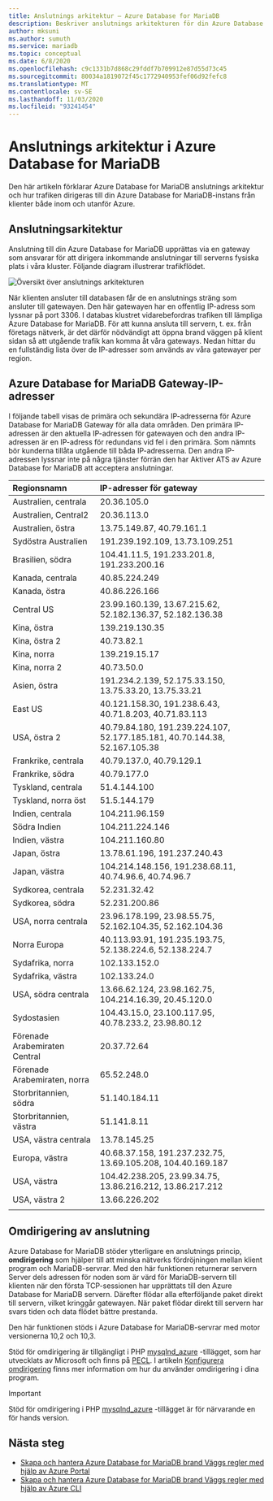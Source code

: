 ```yaml
---
title: Anslutnings arkitektur – Azure Database for MariaDB
description: Beskriver anslutnings arkitekturen för din Azure Database for MariaDB-Server.
author: mksuni
ms.author: sumuth
ms.service: mariadb
ms.topic: conceptual
ms.date: 6/8/2020
ms.openlocfilehash: c9c1331b7d868c29fddf7b709912e87d55d73c45
ms.sourcegitcommit: 80034a1819072f45c1772940953fef06d92fefc8
ms.translationtype: MT
ms.contentlocale: sv-SE
ms.lasthandoff: 11/03/2020
ms.locfileid: "93241454"
---
```

# <a name="connectivity-architecture-in-azure-database-for-mariadb"></a>Anslutnings arkitektur i Azure Database for MariaDB
Den här artikeln förklarar Azure Database for MariaDB anslutnings arkitektur och hur trafiken dirigeras till din Azure Database for MariaDB-instans från klienter både inom och utanför Azure.

## <a name="connectivity-architecture"></a>Anslutningsarkitektur

Anslutning till din Azure Database for MariaDB upprättas via en gateway som ansvarar för att dirigera inkommande anslutningar till serverns fysiska plats i våra kluster. Följande diagram illustrerar trafikflödet.

![Översikt över anslutnings arkitekturen](./media/concepts-connectivity-architecture/connectivity-architecture-overview-proxy.png)

När klienten ansluter till databasen får de en anslutnings sträng som ansluter till gatewayen. Den här gatewayen har en offentlig IP-adress som lyssnar på port 3306. I databas klustret vidarebefordras trafiken till lämpliga Azure Database for MariaDB. För att kunna ansluta till servern, t. ex. från företags nätverk, är det därför nödvändigt att öppna brand väggen på klient sidan så att utgående trafik kan komma åt våra gateways. Nedan hittar du en fullständig lista över de IP-adresser som används av våra gatewayer per region.

## <a name="azure-database-for-mariadb-gateway-ip-addresses"></a>Azure Database for MariaDB Gateway-IP-adresser

I följande tabell visas de primära och sekundära IP-adresserna för Azure Database for MariaDB Gateway för alla data områden. Den primära IP-adressen är den aktuella IP-adressen för gatewayen och den andra IP-adressen är en IP-adress för redundans vid fel i den primära. Som nämnts bör kunderna tillåta utgående till båda IP-adresserna. Den andra IP-adressen lyssnar inte på några tjänster förrän den har Aktiver ATS av Azure Database for MariaDB att acceptera anslutningar.

| **Regionsnamn** | **IP-adresser för gateway** |
|:----------------|:-------------|
| Australien, centrala| 20.36.105.0     |
| Australien, Central2     | 20.36.113.0   |
| Australien, östra | 13.75.149.87, 40.79.161.1     |
| Sydöstra Australien |191.239.192.109, 13.73.109.251   |
| Brasilien, södra | 104.41.11.5, 191.233.201.8, 191.233.200.16  |
| Kanada, centrala |40.85.224.249  |
| Kanada, östra | 40.86.226.166    |
| Central US | 23.99.160.139, 13.67.215.62, 52.182.136.37, 52.182.136.38     |
| Kina, östra | 139.219.130.35    |
| Kina, östra 2 | 40.73.82.1  |
| Kina, norra | 139.219.15.17    |
| Kina, norra 2 | 40.73.50.0     |
| Asien, östra | 191.234.2.139, 52.175.33.150, 13.75.33.20, 13.75.33.21     |
| East US | 40.121.158.30, 191.238.6.43, 40.71.8.203, 40.71.83.113   |
| USA, östra 2 |40.79.84.180, 191.239.224.107, 52.177.185.181, 40.70.144.38, 52.167.105.38  |
| Frankrike, centrala | 40.79.137.0, 40.79.129.1  |
| Frankrike, södra | 40.79.177.0     |
| Tyskland, centrala | 51.4.144.100     |
| Tyskland, norra öst | 51.5.144.179  |
| Indien, centrala | 104.211.96.159     |
| Södra Indien | 104.211.224.146  |
| Indien, västra | 104.211.160.80    |
| Japan, östra | 13.78.61.196, 191.237.240.43  |
| Japan, västra | 104.214.148.156, 191.238.68.11, 40.74.96.6, 40.74.96.7    |
| Sydkorea, centrala | 52.231.32.42   |
| Sydkorea, södra | 52.231.200.86    |
| USA, norra centrala | 23.96.178.199, 23.98.55.75, 52.162.104.35, 52.162.104.36    |
| Norra Europa | 40.113.93.91, 191.235.193.75, 52.138.224.6, 52.138.224.7    |
| Sydafrika, norra  | 102.133.152.0    |
| Sydafrika, västra | 102.133.24.0   |
| USA, södra centrala |13.66.62.124, 23.98.162.75, 104.214.16.39, 20.45.120.0   |
| Sydostasien | 104.43.15.0, 23.100.117.95, 40.78.233.2, 23.98.80.12     |
| Förenade Arabemiraten Central | 20.37.72.64  |
| Förenade Arabemiraten, norra | 65.52.248.0    |
| Storbritannien, södra | 51.140.184.11   |
| Storbritannien, västra | 51.141.8.11  |
| USA, västra centrala | 13.78.145.25     |
| Europa, västra | 40.68.37.158, 191.237.232.75, 13.69.105.208, 104.40.169.187  |
| USA, västra | 104.42.238.205, 23.99.34.75, 13.86.216.212, 13.86.217.212 |
| USA, västra 2 | 13.66.226.202  |
||||

## <a name="connection-redirection"></a>Omdirigering av anslutning

Azure Database for MariaDB stöder ytterligare en anslutnings princip, **omdirigering** som hjälper till att minska nätverks fördröjningen mellan klient program och MariaDB-servrar. Med den här funktionen returnerar servern Server dels adressen för noden som är värd för MariaDB-servern till klienten när den första TCP-sessionen har upprättats till den Azure Database for MariaDB servern. Därefter flödar alla efterföljande paket direkt till servern, vilket kringgår gatewayen. När paket flödar direkt till servern har svars tiden och data flödet bättre prestanda.

Den här funktionen stöds i Azure Database for MariaDB-servrar med motor versionerna 10,2 och 10,3.

Stöd för omdirigering är tillgängligt i PHP [mysqlnd_azure](https://github.com/microsoft/mysqlnd_azure) -tillägget, som har utvecklats av Microsoft och finns på [PECL](https://pecl.php.net/package/mysqlnd_azure). I artikeln [Konfigurera omdirigering](./howto-redirection.md) finns mer information om hur du använder omdirigering i dina program.

> [!IMPORTANT]
> Stöd för omdirigering i PHP [mysqlnd_azure](https://github.com/microsoft/mysqlnd_azure) -tillägget är för närvarande en för hands version.

## <a name="next-steps"></a>Nästa steg

* [Skapa och hantera Azure Database for MariaDB brand Väggs regler med hjälp av Azure Portal](./howto-manage-firewall-portal.md)
* [Skapa och hantera Azure Database for MariaDB brand Väggs regler med hjälp av Azure CLI](./howto-manage-firewall-cli.md)